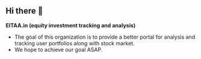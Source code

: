 ## Hi there 👋


**EITAA.in (equity investment tracking and analysis)**

- The goal of this organization is to provide a better portal for analysis and tracking user portfolios along with stock market.
- We hope to achieve our goal ASAP.
